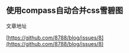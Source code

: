 ## 使用compass自动合并css雪碧图

文章地址

[https://github.com/8788/blog/issues/8](https://github.com/8788/blog/issues/8)
